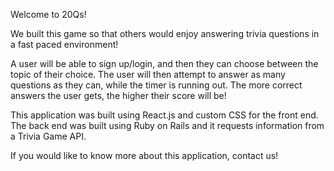 Welcome to 20Qs!

We built this game so that others would enjoy answering trivia questions in a fast paced environment!

A user will be able to sign up/login, and then they can choose between the topic of their choice. The user will then attempt to answer as many questions as they can, while the timer is running out. The more correct answers the user gets, the higher their score will be!

This application was built using React.js and custom CSS for the front end. The back end was built using Ruby on Rails and it requests information from a Trivia Game API.

If you would like to know more about this application, contact us!
